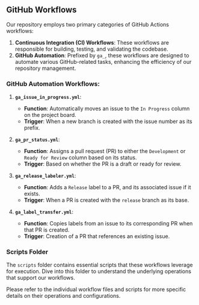 ## GitHub Workflows

Our repository employs two primary categories of GitHub Actions workflows:

1. **Continuous Integration (CI) Workflows**: These workflows are responsible for building, testing, and validating the codebase.
2. **GitHub Automation**: Prefixed by `ga_`, these workflows are designed to automate various GitHub-related tasks, enhancing the efficiency of our repository management.

### GitHub Automation Workflows:

1. **`ga_issue_in_progress.yml`**: 
    - **Function**: Automatically moves an issue to the `In Progress` column on the project board.
    - **Trigger**: When a new branch is created with the issue number as its prefix.

2. **`ga_pr_status.yml`**:
    - **Function**: Assigns a pull request (PR) to either the `Development` or `Ready for Review` column based on its status.
    - **Trigger**: Based on whether the PR is a draft or ready for review.

3. **`ga_release_labeler.yml`**:
    - **Function**: Adds a `Release` label to a PR, and its associated issue if it exists.
    - **Trigger**: When a PR is created with the `release` branch as its base.

4. **`ga_label_transfer.yml`**:
    - **Function**: Copies labels from an issue to its corresponding PR when that PR is created.
    - **Trigger**: Creation of a PR that references an existing issue.

### Scripts Folder

The `scripts` folder contains essential scripts that these workflows leverage for execution. Dive into this folder to understand the underlying operations that support our workflows.

Please refer to the individual workflow files and scripts for more specific details on their operations and configurations.
